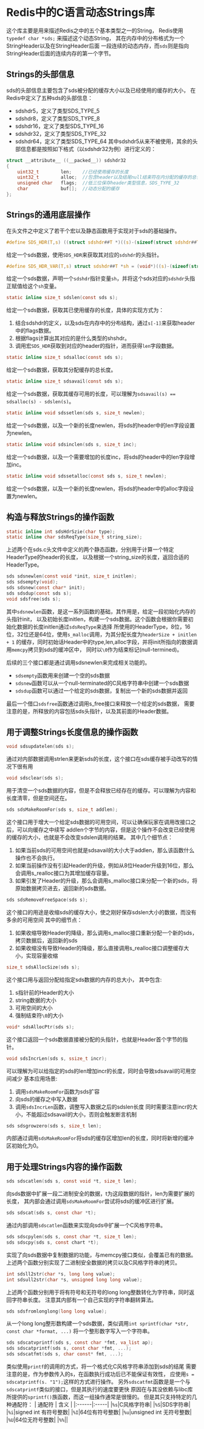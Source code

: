 # Redis中的C语言动态Strings库

这个库主要是用来描述Redis之中的五个基本类型之一的String，
Redis使用 `typedef char *sds;` 来描述这个动态String，
其在内存中的分布格式为一个StringHeader以及在StringHeader后面
一段连续的动态内存，而`sds`则是指向StringHeader后面的连续内存的第一个字节。

## Strings的头部信息

sds的头部信息主要包含了sds被分配的缓存大小以及已经使用的缓存的大小，
在Redis中定义了五种sds的头部信息：
* sdshdr5，定义了类型SDS_TYPE_5
* sdshdr8，定义了类型SDS_TYPE_8
* sdshdr16，定义了类型SDS_TYPE_16
* sdshdr32，定义了类型SDS_TYPE_32
* sdshdr64，定义了类型SDS_TYPE_64
其中sdshdr5从来不被使用，其余的头部信息都是按照如下格式（以sdshdr32为例）进行定义的：
```c
struct __attribute__ ((__packed__)) sdshdr32
{
    uint32_t        len;    //已经使用缓存的长度
    uint32_t        alloc;  //包含header以及结尾null结束符在内分配的缓存的总长度
    unsigned char   flags;  //低三位保存header类型信息，SDS_TYPE_32
    char            buf[];  //动态分配的缓存
};
```

## Strings的通用底层操作

在头文件之中定义了若干个宏以及静态函数用于实现对于sds的基础操作。
```c
#define SDS_HDR(T,s) ((struct sdshdr##T *)((s)-(sizeof(struct sdshdr##T))))
```
给定一个sds数据，使用`SDS_HDR`来获取其对应的`sdshdr`的头指针。

```c
#define SDS_HDR_VAR(T,s) struct sdshdr##T *sh = (void*)((s)-(sizeof(struct sdshdr##T)));
```
给定一个sds数据，声明一个`sdshdr`指针变量`sh`，并将这个sds对应的`sdshdr`头指正赋值给这个`sh`变量。

```c
static inline size_t sdslen(const sds s);
```
给定一个sds数据，获取其已使用缓存的长度，具体的实现方式为：
1. 结合sdshdr的定义，以及sds在内存中的分布结构，通过`s[-1]`来获取header中的flags数据。
2. 根据flags计算出其对应的是什么类型的shshdr。
3. 调用宏`SDS_HDR`获取到对应的header的指针，进而获得`len`字段数据。

```c
static inline size_t sdsalloc(const sds s);
```
给定一个sds数据，获取其分配缓存的总长度。

```c
static inline size_t sdsavail(const sds s);
```
给定一个sds数据，获取其缓存可用的长度，可以理解为`sdsavail(s) == sdsalloc(s) - sdslen(s)`。

```c
static inline void sdssetlen(sds s, size_t newlen);
```
给定一个sds数据，以及一个新的长度newlen，将sds的header中的len字段设置为newlen。

```c
static inline void sdsinclen(sds s, size_t inc);
```
给定一个sds数据，以及一个需要增加的长度inc，将sds的header中的len字段增加inc。

```c
static inline void sdssetalloc(const sds s, size_t newlen);
```
给定一个sds数据，以及一个新的长度newlen，将sds的header中的alloc字段设置为newlen。

## 构造与释放Strings的操作函数
```c
static inline int sdsHdrSzie(char type);
static inline char sdsReqType(size_t string_size);
```
上述两个在sds.c头文件中定义的两个静态函数，分别用于计算一个特定HeaderType的header的长度，
以及根据一个string_size的长度，返回合适的HeaderType。

```c
sds sdsnewlen(const void *init, size_t initlen);
sds sdsempty(void);
sds sdsnew(const char* init);
sds sdsdup(const sds s);
void sdsfree(sds s);
```

其中`sdsnewlen`函数，是这一系列函数的基础，其作用是，给定一段初始化内存的头指针init，
以及初始长度initlen，构建一个sds数据。这个函数会根据你需要初始化数据的长度initlen通过`sdsReqType`来选择
所使用的HeaderType，8位，16位，32位还是64位，使用`s_malloc`调用，为其分配长度为`headerSize + initlen + 1`
的缓存，同时初始话Header中的type,len,alloc字段，并将init所指向的数据调用`memcpy`拷贝到sds的缓冲区中，
同时以`\0`作为结束标记(null-termined)。

后续的三个接口都是通过调用sdsnewlen来完成相关功能的。
* `sdsempty`函数用来创建一个空的sds数据
* `sdsnew`函数可以从一个null-terminated的C风格字符串中创建一个sds数据
* `sdsdup`函数可以通过一个给定的sds数据，复制出一个新的sds数据并返回

最后一个借口`sdsfree`函数通过调用s_free接口来释放一个给定的sds数据，
需要注意的是，所释放的内容包括sds头指针，以及其前面的Header数据。


## 用于调整Strings长度信息的操作函数
```c
void sdsupdatelen(sds s);
```
通过对内部数据调用strlen来更新sds的长度，这个接口在sds缓存被手动改写的情况下很有用

```c
void sdsclear(sds s);
```
用于清空一个sds数据的内容，但是不会释放已经存在的缓存。可以理解为内容和长度清零，但是空间还在。

```c
sds sdsMakeRoomFor(sds s, size_t addlen);
```
这个接口用于增大一个给定sds数据的可用空间，可以让确保玩家在调用改接口之后，可以向缓存之中续写
addlen个字节的内容，但是这个操作不会改变已经使用的缓存的大小，也就是不会改变sdslen调用的结果。
其中几个细节点：
1. 如果当前sds的可用空间也就是sdsavail的大小大于addlen，那么该函数什么操作也不会执行。
2. 如果当前操作没有引起Header的升级，例如从8位Header升级到16位，那么会调用s_realloc接口为其增加缓存容量。
3. 如果引发了Header的升级，那么会调用s_malloc接口来分配一个新的sds，将原始数据拷贝进去，返回新的sds数据。

```c
sds sdsRemoveFreeSpace(sds s);
```
这个接口的用途是收缩sds的缓存大小，使之刚好保存sdslen大小的数据，而没有多余的可用空间
其中的细节点：
1. 如果收缩导致Header的降级，那么调用s_malloc接口重新分配一个新的sds，拷贝数据后，返回新的sds
2. 如果收缩没有导致Header的降级，那么直接调用s_realloc接口调整缓存大小，实现容量收缩

```c
size_t sdsAllocSize(sds s);
```
这个接口用与返回分配给指定sds数据的内存的总大小，
其中包含:
1. s指针前的Header的大小
2. string数据的大小
3. 可用空间的大小
4. 强制结束符`\0`的大小

```c
void* sdsAllocPtr(sds s);
```
这个接口返回一个sds数据直接被分配的头指针，也就是Header首个字节的指针。

```c
void sdsIncrLen(sds s, ssize_t incr);
```
可以理解为可以给指定的sds的len增加incr的长度，同时会导致sdsavail的可用空间减少
基本应用场景:
1. 调用`sdsMakeRoomFor`函数为sds扩容
2. 向sds的缓存之中写入数据
3. 调用`sdsIncrLen`函数，调整写入数据之后的sdslen长度
同时需要注意incr的大小，不能超过sdsavail的大小，否则会触发断言机制

```c
sds sdsgrowzero(sds s, size_t len);
```
内部通过调用`sdsMakeRoomFor`将sds的缓存区增加len的长度，同时将新增的缓冲区初始化为0。

## 用于处理Strings内容的操作函数

```c
sds sdscatlen(sds s, const void *t, size_t len);
```
向sds数据中扩展一段二进制安全的数据，t为这段数据的指针，len为需要扩展的长度，
其内部会通过调用`sdsMakeRoomFor`尝试将sds的缓冲区进行扩展。

```c
sds sdscat(sds s, const char *t);
```
通过内部调用`sdscatlen`函数来实现向sds中扩展一个C风格字符串。

```c
sds sdscpylen(sds s, const char *t, size_t len);
sds sdscpy(sds s, const chart *t);
```
实现了向sds数据中复制数据的功能，与memcpy接口类似，会覆盖已有的数据。
上述两个函数分别实现了二进制安全数据的拷贝以及C风格字符串的拷贝。

```c
int sdsll2str(char *s, long long value);
int sdsull2str(char *s, unsigned long long value);
```
上述两个函数分别用于将有符号和无符号的long long整数转化为字符串，同时返回字符串长度。
注意其内部有一个自己实现的字符串翻转算法。

```c
sds sdsfromlonglong(long long value);
```
从一个long long整形数构建一个sds数据，类似调用`int sprintf(char *str, const char *format, ...)`
将一个整形数字写入一个字符串。

```c
sds sdscatvprintf(sds s, const char *fmt, va_list ap);
sds sdscatprintf(sds s, const char *fmt, ...);
sds sdscatfmt(sds s, char const* fmt, ...);
```
类似使用`printf`的调用的方式，将一个格式化C风格字符串添加到sds的结尾
需要注意的是，作为参数传入的s，在函数执行成功后已不能保证有效性，
应使用`s = sdscatprintf(s. "1");`这样的方式进行操作。
另外`sdscatfmt`函数是是一个与`sdscatprintf`类似的接口，但是其执行的速度要更快
原因在与其没依赖与libc库所提供的`sprintf()`族函数，而这一组操作通常是很慢的。
但是其只支持特定的几种通配符：
| 通配符 | 含义 |
|:------|:-----|
|`%s`|C风格字符串|
|`%S`|SDS字符串|
|`%i`|signed int 有符号整数|
|`%I`|64位有符号整数|
|`%u`|unsigned int 无符号整数|
|`%U`|64位无符号整数|
|`%%`||